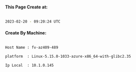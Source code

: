 
   
#### This Page Create at:

```bash

2023-02-20 - 09:20:24 UTC

```

#### Create By Machine:

```bash

Host Name : fv-az409-489

platform  : Linux-5.15.0-1033-azure-x86_64-with-glibc2.35

Ip Local  : 10.1.0.145

```


